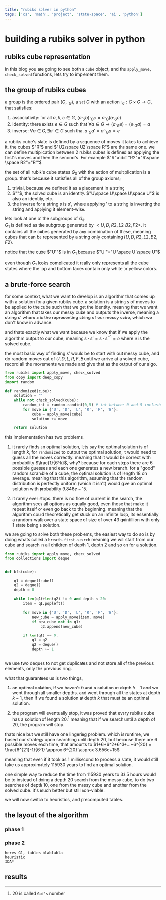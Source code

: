 ```yaml
---
title: "rubiks solver in python"
tags: ['cs', 'math', 'project', 'state-space', 'ai', 'python']
---
```


# building a rubiks solver in python

## rubiks cube representation

in this blog you are going to see both a `cube` object, and the `apply_move, check_solved` functions, 
lets try to implement them.



## the group of rubiks cubes

a group is the ordered pair $(G, \cdot_{G})$, a set $G$ with an action $\cdot_{G} : G \times G \rightarrow G$, that satisfies:
1. associativity: for all $a,b,c\in G$, $(a\cdot_{G} b)\cdot_{G} c = a\cdot_{G}(b\cdot_{G} c)$
2. identity: there exists $e\in G$ such that $\forall a \in G \rightarrow (a \cdot_{G} e) = (e \cdot_{G} a) = a$
3. inverse: $\forall a \in G, \exists a' \in G$ such that $a \cdot_{G} a' = a' \cdot_{G} a = e$ 


a rubiks cube's state is defined by a sequence of moves it takes to achieve it. the cubes $"R"$ and $"U2\space U2 \space R"$ are the same one. we can define multiplication between $2$ rubiks cubes is defined as applying the first's moves and then the second's. For example $"R"\cdot "R2"="R\space \space R2"="R'"$.

the set of all rubik's cube states $G_0$ with the action of multiplication is a group. 
that's because it satisfies all of the group axioms;
1. trivial, because we defined it as a placement in a string
2. $""$, the solved cube is an identity. $"U\space U\space U\space U"$ is also an identity, etc.
3. the inverse for a string $s$ is $s'$, where applying $'$ to a string is inverting the string and applying it element-wise.

lets look at one of the subgroups of $G_0$. <br>
$G_1$ is defined as the subgroup generated by $<U,D,R2,L2,B2,F2>$. it contains all the cubes generated by any combination of these, meaning cubes that can be represented by a string only containing $\{U,D,R2,L2,B2,F2\}$.

notice that the cube $"U'"$ is in $G_1$ because $"U'"="U \space U \space U"$

even though $G_1$ looks complicated it really only represents
all the cube states where the top and bottom faces contain only white or yellow colors.

## a brute-force search

for some context, what we want to develop is an algorithm that comes up with a solution for a given rubiks cube.
a solution is a string $s$ of moves to be applied to the cube such that we get the identity.
meaning that we want an algorithm that takes our messy cube and outputs the inverse, meaning a string $s'$ 
where $s$ is the representing string of our messy cube, which we don't know in advance.

and thats exactly what we want because we know that if we apply the algorithm output to our cube, meaning $s\cdot s'=s\cdot s^{-1}=e$
where $e$ is the solved cube.

the most basic way of finding $s'$ would be to start with out messy cube, and do random moves out of ${U,D,L,R,F,B}$ 
until we arrive at a solved cube, record all the movements we made and give that as the output of our algo.


```python
from rubiks import apply_move, check_solved
from copy import deep_copy
import random

def randomized(cube):
    solution = ""
    while not check_solved(cube):
        random_int = random.randint(0,5) # int between 0 and 5 inclusive.
        for move in {'U', 'D', 'L', 'R', 'F', 'B'}:
            cube = apply_move(cube)
            solution += move

    return solution
```

this implementation has two problems. <br>

1. it rarely finds an optimal solution, lets say the optimal solution is of length $k$,
for `randomized` to output the optimal solution, it would need to guess all the moves correctly.
meaning that it would be correct with probability $\frac{1}{6^k}$, why?
because for each steps there are $6$ possible guesses and each one generates a new branch.
for a "good" random scramble of a cube, the optimal solution is of length $18$ on average.
meaning that this algorithm, assuming that the random distribution is perfectly uniform (which it isn't)
would give an optimal solution with probability $9.846e-15$.

2. it rarely ever stops. there is no flow of current in the search, the algorithm
sees all options as equally good, even those that make it repeat itself or even go back to the beginning.
meaning that the algorithm could theoretically get stuck on an infinite loop, its essentially a random-walk 
over a state space of size of over $43$ quintillion with only $1$ state being a solution.

we are going to solve both these problems, the easiest way to do so is by doing whats called a `breath-first-search`
meaning we will start from our cube and search in all children of depth $1$, depth $2$ and so on for a solution.


```python
from rubiks import apply_move, check_solved
from collections import deque


def bfs(cube):

    q1 = deque([cube])
    q2 = deque()
    depth = 0

    while len(q1)+len(q2) != 0 and depth < 20:
        item = q1.popleft()
    
        for move in {'U', 'D', 'L', 'R', 'F', 'B'}:
            new_cube = apply_move(item, move)
            if new_cube not in q1: 
                q2.append(new_cube)

        if len(q1) == 0:
            q1 = q2
            q2 = deque()
            depth += 1
        
```

we use two deques to not get duplicates and not store all of the previous elements, only the previous ring.


what that guarantees us is two things,

1. an optimal solution, if we haven't found a solution at depth $k-1$ and we went through all smaller depths.
and went through all the states at depth $k-1$, then if we found a solution at depth $k$ that must be an optimal solution.

2. the program will eventually stop, it was proved that every rubiks cube has a solution of length $20$.$^1$
meaning that if we search until a depth of $20$, the program will stop.

thats nice but we still have one lingering problem. which is runtime, 
we based our strategy upon searching until depth $20$, but because there are $6$ possible moves each time, that amounts to $1+6+6^2+6^3+...+6^{20} = \frac{6^{21}-1}{6-1} \approx 6^{20} \approx 3.656e+15$

meaning that even if it took as $1$ millisecond to process a state,
it would still take us approximately $115930$ years to find an optimal solution.

one simple way to reduce the time from $115930$ years to $33.5$ hours would be to instead of doing a depth $20$
search from the messy cube, to do two searches of depth $10$, one from the messy cube and another from the solved cube. it's much better but still non-viable.

we will now switch to heuristics, and precomputed tables.


## the layout of the algorithm


### phase 1 


### phase 2
    heres G1, tables blablabla
    heuristic
    IDA*

## results

---
1. $20$ is called `God's` number